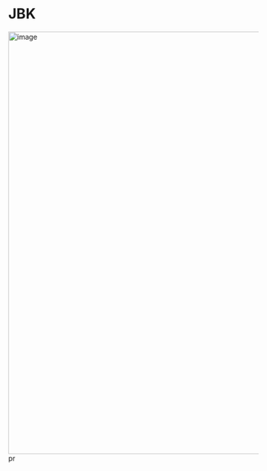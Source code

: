 # JBK
<img width="851" alt="image" src="https://github.com/WhaleAjang/JBK/assets/87298145/9aeb2e66-83cb-44e3-89a2-a3b578b3c7b0">
pr
